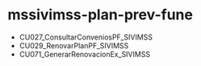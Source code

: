 # mssivimss-plan-prev-fune
- CU027_ConsultarConveniosPF_SIVIMSS
- CU029_RenovarPlanPF_SIVIMSS
- CU071_GenerarRenovacionEx_SIVIMSS

